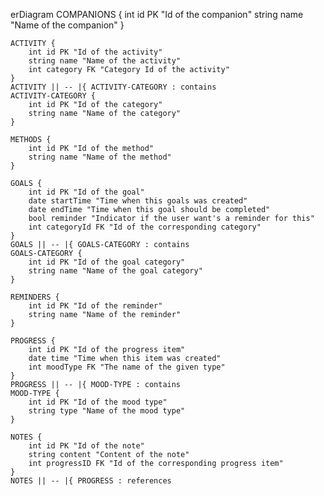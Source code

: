 erDiagram
COMPANIONS {
int id PK "Id of the companion"
string name "Name of the companion"
}

    ACTIVITY {
        int id PK "Id of the activity"
        string name "Name of the activity"
        int category FK "Category Id of the activity"
    }
    ACTIVITY || -- |{ ACTIVITY-CATEGORY : contains
    ACTIVITY-CATEGORY {
        int id PK "Id of the category"
        string name "Name of the category"
    }

    METHODS {
        int id PK "Id of the method"
        string name "Name of the method"
    }

    GOALS {
        int id PK "Id of the goal"
        date startTime "Time when this goals was created"
        date endTime "Time when this goal should be completed"
        bool reminder "Indicator if the user want's a reminder for this"
        int categoryId FK "Id of the corresponding category"
    }
    GOALS || -- |{ GOALS-CATEGORY : contains
    GOALS-CATEGORY {
        int id PK "Id of the goal category"
        string name "Name of the goal category"
    }

    REMINDERS {
        int id PK "Id of the reminder"
        string name "Name of the reminder"
    }

    PROGRESS {
        int id PK "Id of the progress item"
        date time "Time when this item was created"
        int moodType FK "The name of the given type"
    }
    PROGRESS || -- |{ MOOD-TYPE : contains
    MOOD-TYPE {
        int id PK "Id of the mood type"
        string type "Name of the mood type"
    }

    NOTES {
        int id PK "Id of the note"
        string content "Content of the note"
        int progressID FK "Id of the corresponding progress item"
    }
    NOTES || -- |{ PROGRESS : references